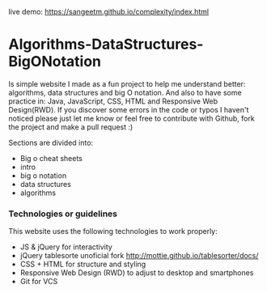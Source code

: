 live demo: https://sangeetm.github.io/complexity/index.html

# Algorithms-DataStructures-BigONotation

Is simple website I made as a fun project to help me understand better: algorithms, data structures and big O notation. And also to have some practice in: Java, JavaScript, CSS, HTML and Responsive Web Design(RWD). If you discover some errors in the code or typos I haven't noticed please just let me know or feel free to contribute with Github, fork the project and make a pull request :)

Sections are divided into:

  - Big o cheat sheets
  - intro
  - big o notation
  - data structures
  - algorithms

### Technologies or guidelines
This website uses the following technologies to work properly:

* JS & jQuery for interactivity 
* jQuery tablesorte unoficial fork http://mottie.github.io/tablesorter/docs/
* CSS + HTML for structure and styling
* Responsive Web Design (RWD) to adjust to desktop and smartphones
* Git for VCS


